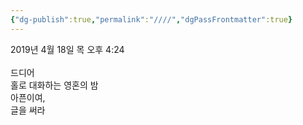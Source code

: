 ```yaml
---
{"dg-publish":true,"permalink":"////","dgPassFrontmatter":true}
---
```


2019년 4월 18일 목 오후 4:24<br/>
<br/>
드디어<br/>
홀로 대화하는 영혼의 밤<br/>
아픈이여,<br/>
글을 써라<br/>
